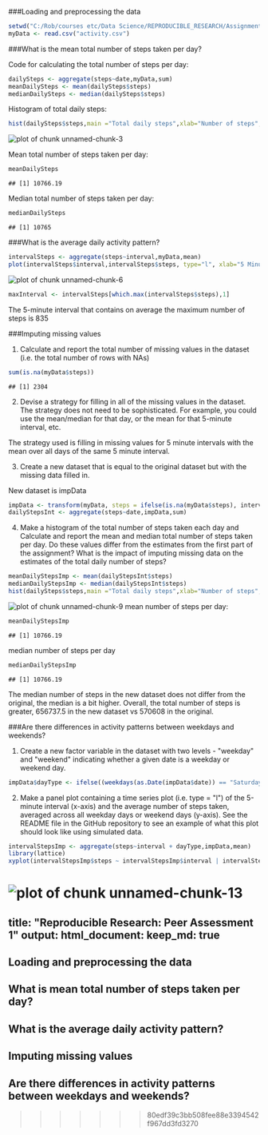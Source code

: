 

###Loading and preprocessing the data

```r
setwd("C:/Rob/courses etc/Data Science/REPRODUCIBLE_RESEARCH/Assignment1")
myData <- read.csv("activity.csv")
```

###What is the mean total number of steps taken per day?

Code for calculating the total number of steps per day:

```r
dailySteps <- aggregate(steps~date,myData,sum)
meanDailySteps <- mean(dailySteps$steps)
medianDailySteps <- median(dailySteps$steps)
```

Histogram of total daily steps:

```r
hist(dailySteps$steps,main ="Total daily steps",xlab="Number of steps",col="green")
```

![plot of chunk unnamed-chunk-3](figure/unnamed-chunk-3-1.png)

Mean total number of steps taken per day:

```r
meanDailySteps
```

```
## [1] 10766.19
```
Median total number of steps taken per day:

```r
medianDailySteps
```

```
## [1] 10765
```
###What is the average daily activity pattern?

```r
intervalSteps <- aggregate(steps~interval,myData,mean)
plot(intervalSteps$interval,intervalSteps$steps, type="l", xlab="5 Minute Interval", ylab="Number of Steps",main="Average Number of Steps per Day by 5 Minute Interval")
```

![plot of chunk unnamed-chunk-6](figure/unnamed-chunk-6-1.png)

```r
maxInterval <- intervalSteps[which.max(intervalSteps$steps),1]
```
The 5-minute interval that contains on average the maximum number of steps is 835

###Imputing missing values

1. Calculate and report the total number of missing values in the dataset (i.e. the total number of rows with NAs)

```r
sum(is.na(myData$steps))
```

```
## [1] 2304
```
2. Devise a strategy for filling in all of the missing values in the dataset. The strategy does not need to be sophisticated. For example, you could use the mean/median for that day, or the mean for that 5-minute interval, etc.

The strategy used is filling in missing values for 5 minute intervals with the mean over all days of the same 5 minute interval.

3. Create a new dataset that is equal to the original dataset but with the missing data filled in.

New dataset is impData

```r
impData <- transform(myData, steps = ifelse(is.na(myData$steps), intervalSteps$steps[match(myData$interval, intervalSteps$interval)], myData$steps))
dailyStepsInt <- aggregate(steps~date,impData,sum)
```
4. Make a histogram of the total number of steps taken each day and Calculate and report the mean and median total number of steps taken per day. Do these values differ from the estimates from the first part of the assignment? What is the impact of imputing missing data on the estimates of the total daily number of steps?

```r
meanDailyStepsImp <- mean(dailyStepsInt$steps)
medianDailyStepsImp <- median(dailyStepsInt$steps)
hist(dailySteps$steps,main ="Total daily steps",xlab="Number of steps",col="green")
```

![plot of chunk unnamed-chunk-9](figure/unnamed-chunk-9-1.png)
mean number of steps per day:

```r
meanDailyStepsImp
```

```
## [1] 10766.19
```
median number of steps per day

```r
medianDailyStepsImp
```

```
## [1] 10766.19
```
The median number of steps in the new dataset does not differ from the original, the median is a bit higher.
Overall, the total number of steps is greater, 656737.5 in the new dataset vs 570608 in the original.

###Are there differences in activity patterns between weekdays and weekends?
1. Create a new factor variable in the dataset with two levels - "weekday" and "weekend" indicating whether a given date is a weekday or weekend day.

```r
impData$dayType <- ifelse((weekdays(as.Date(impData$date)) == "Saturday") |(weekdays(as.Date(impData$date)) == "Sunday") ,"weekend", "weekday")
```
2. Make a panel plot containing a time series plot (i.e. type = "l") of the 5-minute interval (x-axis) and the average number of steps taken, averaged across all weekday days or weekend days (y-axis). See the README file in the GitHub repository to see an example of what this plot should look like using simulated data.

```r
intervalStepsImp <- aggregate(steps~interval + dayType,impData,mean)
library(lattice)
xyplot(intervalStepsImp$steps ~ intervalStepsImp$interval | intervalStepsImp$dayType ,layout=c(1,2),type="l")
```

![plot of chunk unnamed-chunk-13](figure/unnamed-chunk-13-1.png)
=======
title: "Reproducible Research: Peer Assessment 1"
output: 
  html_document:
    keep_md: true
---


## Loading and preprocessing the data



## What is mean total number of steps taken per day?



## What is the average daily activity pattern?



## Imputing missing values



## Are there differences in activity patterns between weekdays and weekends?
>>>>>>> 80edf39c3bb508fee88e3394542f967dd3fd3270

